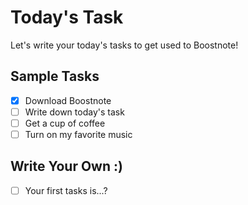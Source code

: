 # Today's Task
Let's write your today's tasks to get used to Boostnote!

## Sample Tasks
* [x] Download Boostnote
* [ ] Write down today's task
* [ ] Get a cup of coffee
* [ ] Turn on my favorite music

## Write Your Own :)
* [ ] Your first tasks is...?
